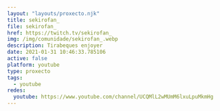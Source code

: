 ```yaml
---
layout: "layouts/proxecto.njk"
title: sekirofan_
file: sekirofan_
href: https://twitch.tv/sekirofan_
img: /img/comunidade/sekirofan_.webp
description: Tirabeques enjoyer
date: 2021-01-31 10:46:33.785106
active: false
platform: youtube
type: proxecto
tags:
  - youtube
redes:
  youtube: https://www.youtube.com/channel/UCQMlL2wMUmM6lxuLpuMkmHg
---
```

